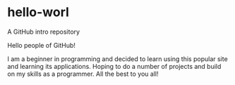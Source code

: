 # hello-worl
A GitHub intro repository

Hello people of GitHub!

I am a beginner in programming and decided to learn using this popular site and learning its applications. Hoping to do a number of projects and build on my skills as a programmer. All the best to you all!
